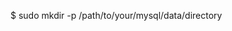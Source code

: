 <!-- layout:code post: database-backups_note -->


$ sudo mkdir -p /path/to/your/mysql/data/directory
